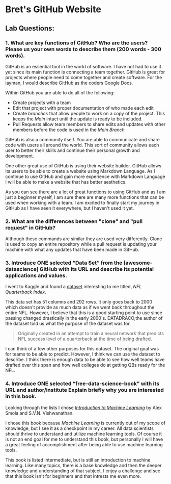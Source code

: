 # **Bret's GitHub Website**

## Lab Questions:
### 1. What are key functions of GitHub? Who are the users? Please us your own words to describe them (200 words - 300 words).
GitHub is an essential tool in the world of software. I have not had to use it yet since its main function is connecting a team together. GitHub is great for projects where people need to come together and create software. For the layman, I would describe GitHub as the coders Google Docs. 

Within GitHub you are able to do all of the following:

- Create projects with a team
- Edit that project with proper documentation of who made each edit
- Create _branches_ that allow people to work on a copy of the project. This keeps the _Main_ intact until the update is ready to be included.
- Pull Requests allow team members to share edits and updates with other members before the code is used in the _Main Branch_

GitHub is also a community itself. You are able to communicate and share code with users all around the world. This sort of community allows each user to  better their skills and continue their personal growth and development. 

One other great use of GitHub is using their website builder. GitHub allows its users to be able to create a website using Markdown Language. As I continue to use GitHub and gain more experience with Markdown Language I will be able to make a website that has better aesthetics.

As you can see there are a lot of great functions to using GitHub and as I am just a beginner myself, I am sure there are many more functions that can be used when working with a team. I am excited to finally start my journey in GitHub as I have seen it everywhere, but I haven't used it yet.

### 2. What are the differences between "clone" and "pull request" in GitHub?
Although these commands are similar they are used very differently. Clone is used to copy an entire repository while a pull request is updating your machine with what any updates that have been made in GitHub. 

### 3. Introduce ONE selected “Data Set” from the [awesome-datascience] GitHub with its URL and describe its potential applications and values.
I went to Kaggle and found a [dataset](https://www.kaggle.com/datasets/datadraco/nfl-quarterback-index) interesting to me titled, _NFL Quarterback Index_.


This data set has 51 columns and 292 rows. It only goes back to 2000 which doesn't provide as much data as if we went back throughout the entire NFL. However, I believe that this is a good starting point to use since passing changed drastically in the early 2000's. DATADRACO,the author of the dataset told us what the purpose of the dataset was for.
> Originally created in an attempt to train a neural network that predicts NFL success level of a quarterback at the time of being drafted.

I can think of a few other purposes for this dataset. The original goal was for teams to be able to predict. However, I think we can use the dataset to describe. I think there is enough data to be able to see how well teams have drafted over this span and how well colleges do at getting QBs ready for the NFL. 

### 4. Introduce ONE selected “free-data-science-book” with its URL and author/institute Explain briefly why you are interested in this book.
Looking through the lists I chose [_Introduction to Machine Learning_](https://alex.smola.org/drafts/thebook.pdf) by Alex Smola and S.V.N. Vishwanathan.


I chose this book because _Machine Learning_ is currently out of my scope of knowledge, but I see it as a checkpoint in my career. All data scientists should thrive to understand and utilize machine learning tools. Of course it is not an end goal for me to understand this book, but personally I will have a great feeling of accomplishment after being able to use machine learning tools. 

This book is listed intermediate, but is still an introduction to machine learning. Like many topics, there is a base knowledge and then the deeper knowledge and understanding of that subject. I enjoy a challenge and see that this book isn't for beginners and that intrests me even more. 
